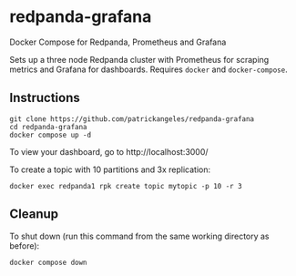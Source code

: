 # redpanda-grafana
Docker Compose for Redpanda, Prometheus and Grafana

Sets up a three node Redpanda cluster with Prometheus for scraping metrics and Grafana for dashboards.
Requires `docker` and `docker-compose`.

## Instructions

```
git clone https://github.com/patrickangeles/redpanda-grafana
cd redpanda-grafana
docker compose up -d
```

To view your dashboard, go to http://localhost:3000/

To create a topic with 10 partitions and 3x replication:

```
docker exec redpanda1 rpk create topic mytopic -p 10 -r 3
```

## Cleanup

To shut down (run this command from the same working directory as before):

```
docker compose down
```
